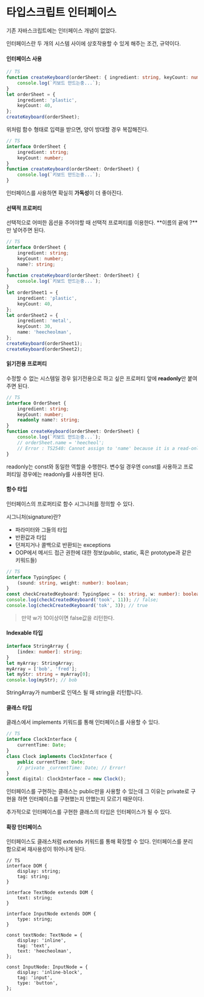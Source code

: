 # 타입스크립트 인터페이스

기존 자바스크립트에는 인터페이스 개념이 없었다.

인터페이스란 두 개의 시스템 사이에 상호작용할 수 있게 해주는 조건, 규약이다.



#### 인터페이스 사용

```typescript
// TS
function createKeyboard(orderSheet: { ingredient: string, keyCount: number }) {
    console.log(`키보드 만드는중...`);
}
let orderSheet = {
    ingredient: 'plastic',
    keyCount: 40,
};
createKeyboard(orderSheet);
```

위처럼 함수 형태로 입력을 받으면, 양이 방대할 경우 복잡해진다.

```typescript
// TS
interface OrderSheet {
    ingredient: string;
    keyCount: number;
}
function createKeyboard(orderSheet: OrderSheet) {
    console.log(`키보드 만드는중...`);
}
```

인터페이스를 사용하면 확실히 **가독성**이 더 좋아진다.



#### 선택적 프로퍼티

선택적으로 어떠한 옵션을 주어야할 때 선택적 프로퍼티를 이용한다. **이름의 끝에 ?**만 넣어주면 된다.

```typescript
// TS
interface OrderSheet {
    ingredient: string;
    keyCount: number;
    name?: string;
}
function createKeyboard(orderSheet: OrderSheet) {
    console.log(`키보드 만드는중...`);
}
let orderSheet1 = {
    ingredient: 'plastic',
    keyCount: 40,
};
let orderSheet2 = {
    ingredient: 'metal',
    keyCount: 30,
    name: 'heecheolman',
};
createKeyboard(orderSheet1);
createKeyboard(orderSheet2);
```



#### 읽기전용 프로퍼티

수정할 수 없는 시스템일 경우 읽기전용으로 하고 싶은 프로퍼티 앞에 **readonly**만 붙여주면 된다.

```typescript
// TS
interface OrderSheet {
    ingredient: string;
    keyCount: number;
    readonly name?: string;
}
function createKeyboard(orderSheet: OrderSheet) {
    console.log(`키보드 만드는중...`);
    // orderSheet.name = 'heecheol';
    // Error : TS2540: Cannot assign to 'name' because it is a read-only property.
}
```

readonly는 const와 동일한 역할을 수행한다. 변수일 경우엔 const를 사용하고 프로퍼티일 경우에는 readonly를 사용하면 된다.



#### 함수 타입

인터페이스의 프로퍼티로 함수 시그니처를 정의할 수 있다.



시그니처(signature)란?

- 파라미터와 그들의 타입
- 반환값과 타입
- 던져지거나 콜백으로 반환되는 exceptions
- OOP에서 메서드 접근 권한에 대한 정보(public, static, 혹은 prototype과 같은 키워드들)

```typescript
// TS
interface TypingSpec {
    (sound: string, weight: number): boolean;
}
const checkCreatedKeyboard: TypingSpec = (s: string, w: number): boolean => w < 10;
console.log(checkCreatedKeyboard('took', 11)); // false;
console.log(checkCreatedKeyboard('tok', 3)); // true
```

> 만약 w가 10이상이면 false값을 리턴한다.



#### Indexable 타입

```typescript
interface StringArray {
    [index: number]: string;
}
let myArray: StringArray;
myArray = ['bob', 'fred'];
let myStr: string = myArray[0];
console.log(myStr); // bob
```

StringArray가 number로 인덱스 될 때 string을 리턴합니다.



#### 클래스 타입

클래스에서 implements 키워드를 통해 인터페이스를 사용할 수 있다.

```typescript
// TS
interface ClockInterface {
    currentTime: Date;
}
class Clock implements ClockInterface {
    public currentTime: Date;
    // private _currentTime: Date; // Error!
}
const digital: ClockInterface = new Clock();
```

인터페이스를 구현하는 클래스는 public만을 사용할 수 있는데 그 이유는 private로 구현을 하면 인터페이스를 구현했는지 안했는지 모르기 때문이다.

추가적으로 인터페이스를 구현한 클래스의 타입은 인터페이스가 될 수 있다.



#### 확장 인터페이스

인터페이스도 클래스처럼 extends 키워드를 통해 확장할 수 있다. 인터페이스를 분리함으로써 재사용성이 뛰어나게 된다.

```tsx
// TS
interface DOM {
    display: string;
    tag: string;
}

interface TextNode extends DOM {
    text: string;
}

interface InputNode extends DOM {
    type: string;
}

const textNode: TextNode = {
    display: 'inline',
    tag: 'text',
    text: 'heecheolman',
};

const InputNode: InputNode = {
    display: 'inline-block',
    tag: 'input',
    type: 'button',
};
```